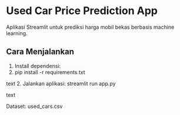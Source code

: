 # Used Car Price Prediction App

Aplikasi Streamlit untuk prediksi harga mobil bekas berbasis machine learning.

## Cara Menjalankan

1. Install dependensi:
2. pip install -r requirements.txt

text
2. Jalankan aplikasi:
streamlit run app.py

text

Dataset: used_cars.csv
